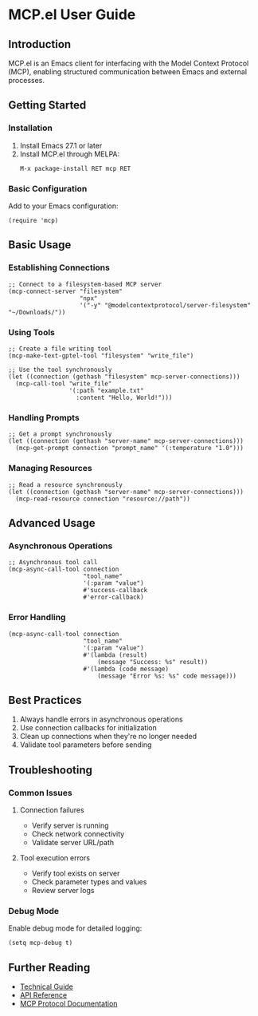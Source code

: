 # MCP.el User Guide

## Introduction

MCP.el is an Emacs client for interfacing with the Model Context Protocol (MCP), enabling structured communication between Emacs and external processes.

## Getting Started

### Installation

1. Install Emacs 27.1 or later
2. Install MCP.el through MELPA:
   ```elisp
   M-x package-install RET mcp RET
   ```

### Basic Configuration

Add to your Emacs configuration:
```elisp
(require 'mcp)
```

## Basic Usage

### Establishing Connections

```elisp
;; Connect to a filesystem-based MCP server
(mcp-connect-server "filesystem" 
                    "npx" 
                    '("-y" "@modelcontextprotocol/server-filesystem" "~/Downloads/"))
```

### Using Tools

```elisp
;; Create a file writing tool
(mcp-make-text-gptel-tool "filesystem" "write_file")

;; Use the tool synchronously
(let ((connection (gethash "filesystem" mcp-server-connections)))
  (mcp-call-tool "write_file" 
                 '(:path "example.txt" 
                   :content "Hello, World!")))
```

### Handling Prompts

```elisp
;; Get a prompt synchronously
(let ((connection (gethash "server-name" mcp-server-connections)))
  (mcp-get-prompt connection "prompt_name" '(:temperature "1.0")))
```

### Managing Resources

```elisp
;; Read a resource synchronously
(let ((connection (gethash "server-name" mcp-server-connections)))
  (mcp-read-resource connection "resource://path"))
```

## Advanced Usage

### Asynchronous Operations

```elisp
;; Asynchronous tool call
(mcp-async-call-tool connection
                     "tool_name"
                     '(:param "value")
                     #'success-callback
                     #'error-callback)
```

### Error Handling

```elisp
(mcp-async-call-tool connection
                     "tool_name"
                     '(:param "value")
                     #'(lambda (result)
                         (message "Success: %s" result))
                     #'(lambda (code message)
                         (message "Error %s: %s" code message)))
```

## Best Practices

1. Always handle errors in asynchronous operations
2. Use connection callbacks for initialization
3. Clean up connections when they're no longer needed
4. Validate tool parameters before sending

## Troubleshooting

### Common Issues

1. Connection failures
   - Verify server is running
   - Check network connectivity
   - Validate server URL/path

2. Tool execution errors
   - Verify tool exists on server
   - Check parameter types and values
   - Review server logs

### Debug Mode

Enable debug mode for detailed logging:
```elisp
(setq mcp-debug t)
```

## Further Reading

- [Technical Guide](technical-guide.org)
- [API Reference](api-reference.md)
- [MCP Protocol Documentation](https://modelcontextprotocol.io/introduction)
